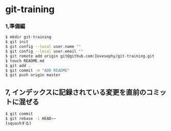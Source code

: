 # git-training

### 1,準備編

```bash
$ mkdir git-training
$ git init
$ git config --local user.name ""
$ git config --local user.email ""
$ git remote add origin git@github.com:Iovesophy/git-training.git
$ touch README.md
$ git add .
$ git commit -m "ADD README"
$ git push origin master
```

## 7, インデックスに記録されている変更を直前のコミットに混ぜる

```bash
$ git commit
$ git rebase -i HEAD~~
(squashする)
```

